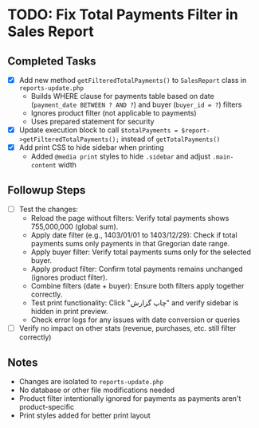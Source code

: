 # TODO: Fix Total Payments Filter in Sales Report

## Completed Tasks
- [x] Add new method `getFilteredTotalPayments()` to `SalesReport` class in `reports-update.php`
  - Builds WHERE clause for payments table based on date (`payment_date BETWEEN ? AND ?`) and buyer (`buyer_id = ?`) filters
  - Ignores product filter (not applicable to payments)
  - Uses prepared statement for security
- [x] Update execution block to call `$totalPayments = $report->getFilteredTotalPayments();` instead of `getTotalPayments()`
- [x] Add print CSS to hide sidebar when printing
  - Added `@media print` styles to hide `.sidebar` and adjust `.main-content` width

## Followup Steps
- [ ] Test the changes:
  - Reload the page without filters: Verify total payments shows 755,000,000 (global sum).
  - Apply date filter (e.g., 1403/01/01 to 1403/12/29): Check if total payments sums only payments in that Gregorian date range.
  - Apply buyer filter: Verify total payments sums only for the selected buyer.
  - Apply product filter: Confirm total payments remains unchanged (ignores product filter).
  - Combine filters (date + buyer): Ensure both filters apply together correctly.
  - Test print functionality: Click "چاپ گزارش" and verify sidebar is hidden in print preview.
  - Check error logs for any issues with date conversion or queries
- [ ] Verify no impact on other stats (revenue, purchases, etc. still filter correctly)

## Notes
- Changes are isolated to `reports-update.php`
- No database or other file modifications needed
- Product filter intentionally ignored for payments as payments aren't product-specific
- Print styles added for better print layout
